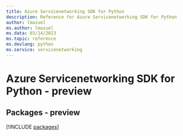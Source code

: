 ```yaml
---
title: Azure Servicenetworking SDK for Python
description: Reference for Azure Servicenetworking SDK for Python
author: lmazuel
ms.author: lmazuel
ms.data: 03/14/2023
ms.topic: reference
ms.devlang: python
ms.service: servicenetworking
---
```

# Azure Servicenetworking SDK for Python - preview
## Packages - preview
[!INCLUDE [packages](servicenetworking-index.md)]